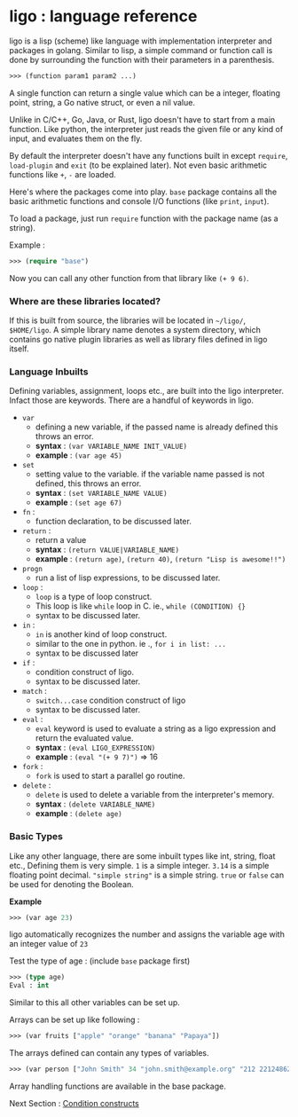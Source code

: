 # ligo : language reference

ligo is a lisp (scheme) like language with implementation interpreter and packages in golang.
Similar to lisp, a simple command or function call is done by surrounding the function with
their parameters in a parenthesis.

```clojure
>>> (function param1 param2 ...)
```

A single function can return a single value which can be a integer, floating point, string,
a Go native struct, or even a nil value.

Unlike in C/C++, Go, Java, or Rust, ligo doesn't have to start from a main function.
Like python, the interpreter just reads the given file or any kind of input, and evaluates
them on the fly.

By default the interpreter doesn't have any functions built in except `require`,
`load-plugin` and `exit` (to be explained later). Not even basic arithmetic functions like
`+`, `-` are loaded.

Here's where the packages come into play. `base` package contains all the basic arithmetic
functions and console I/O functions (like `print`, `input`).

To load a package, just run `require` function with the package name (as a string).

Example :

```clojure
>>> (require "base")
```

Now you can call any other function from that library like `(+ 9 6)`.

### Where are these libraries located?

If this is built from source, the libraries will be located in `~/ligo/`, `$HOME/ligo`.
A simple library name denotes a system directory, which contains go native plugin libraries
as well as library files defined in ligo itself.

### Language Inbuilts

Defining variables, assignment, loops etc., are built into the ligo interpreter. Infact
those are keywords. There are a handful of keywords in ligo.

 + `var`
    - defining a new variable, if the passed name is already defined this throws an error.
    - **syntax** : `(var VARIABLE_NAME INIT_VALUE)`
    - **example** : `(var age 45)`
 + `set`
    - setting value to the variable. if the variable name passed is not defined, this throws an error.
    - **syntax** : `(set VARIABLE_NAME VALUE)`
    - **example** : `(set age 67)`
 + `fn` :
    - function declaration, to be discussed later.
 + `return` :
    - return a value
    - **syntax** : `(return VALUE|VARIABLE_NAME)`
    - **example** : `(return age)`, `(return 40)`, `(return "Lisp is awesome!!")`
 + `progn`
    - run a list of lisp expressions, to be discussed later.
 + `loop` :
    - `loop` is a type of loop construct.
    - This loop is like `while` loop in C. ie., `while (CONDITION) {}`
    - syntax to be discussed later.
 + `in` :
    - `in` is another kind of loop construct.
    - similar to the one in python. ie ., `for i in list: ...`
    - syntax to be discussed later
 + `if` :
    - condition construct of ligo.
    - syntax to be discussed later.
 + `match` :
    - `switch...case` condition construct of ligo
    - syntax to be discussed later.
 + `eval` :
    - `eval` keyword is used to evaluate a string as a ligo expression and return the evaluated value.
    - **syntax** : `(eval LIGO_EXPRESSION)`
    - **example** : `(eval "(+ 9 7)")` => 16
 + `fork` :
    - `fork` is used to start a parallel go routine.
 + `delete` :
    - `delete` is used to delete a variable from the interpreter's memory.
    - **syntax** : `(delete VARIABLE_NAME)`
    - **example** : `(delete age)`

### Basic Types
Like any other language, there are some inbuilt types like int, string, float etc.,
Defining them is very simple.
`1` is a simple integer. `3.14` is a simple floating point decimal. `"simple string"` is a
simple string. `true` or `false` can be used for denoting the Boolean.

**Example**

```clojure
>>> (var age 23)
```

ligo automatically recognizes the number and assigns the variable age with an integer value
of `23`

Test the type of age : (include `base` package first)

```clojure
>>> (type age)
Eval : int
```  

Similar to this all other variables can be set up.

Arrays can be set up like following :

```clojure
>>> (var fruits ["apple" "orange" "banana" "Papaya"])
```

The arrays defined can contain any types of variables.

```clojure
>>> (var person ["John Smith" 34 "john.smith@example.org" "212 2212486263" true])
```

Array handling functions are available in the base package.

Next Section : [Condition constructs](1_Conditions.md)
